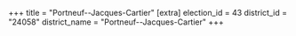 +++
title = "Portneuf--Jacques-Cartier"
[extra]
election_id = 43
district_id = "24058"
district_name = "Portneuf--Jacques-Cartier"
+++
